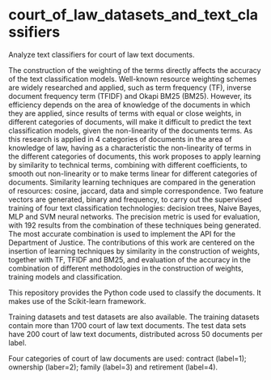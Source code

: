 # court_of_law_datasets_and_text_classifiers
Analyze text classifiers for court of law text documents.

The construction of the weighting of the terms directly affects the accuracy of the text classification models. Well-known resource weighting schemes are widely researched and applied, such as term frequency (TF), inverse document frequency term (TFIDF) and Okapi BM25 (BM25). However, its efficiency depends on the area of knowledge of the documents in which they are applied, since results of terms with equal or close weights, in different categories of documents, will make it difficult to predict the text classification models, given the non-linearity of the documents terms. As this research is applied in 4 categories of documents in the area of knowledge of law, having as a characteristic the non-linearity of terms in the different categories of documents, this work proposes to apply learning by similarity to technical terms, combining with different coefficients, to smooth out non-linearity or to make terms linear for different categories of documents. Similarity learning techniques are compared in the generation of resources: cosine, jaccard, data and simple correspondence. Two feature vectors are generated, binary and frequency, to carry out the supervised training of four text classification technologies: decision trees, Naive Bayes, MLP and SVM neural networks. The precision metric is used for evaluation, with 192 results from the combination of these techniques being generated. The most accurate combination is used to implement the API for the Department of Justice. The contributions of this work are centered on the insertion of learning techniques by similarity in the construction of weights, together with TF, TFIDF and BM25, and evaluation of the accuracy in the combination of different methodologies in the construction of weights, training models and classification.

This repository provides the Python code used to classify the documents. It makes use of the Scikit-learn framework.

Training datasets and test datasets are also available. The training datasets contain more than 1700 court of law text documents. The test data sets have 200 court of law text documents, distributed across 50 documents per label.

Four categories of court of law documents are used: contract (label=1); ownership (laber=2); family (label=3) and retirement (label=4).
